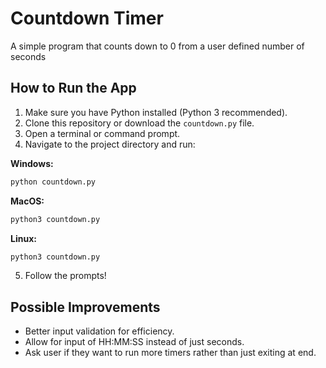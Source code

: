 # Countdown Timer
A simple program that counts down to 0 from a user defined number of seconds

## How to Run the App
1. Make sure you have Python installed (Python 3 recommended).  
2. Clone this repository or download the `countdown.py` file.  
3. Open a terminal or command prompt.  
4. Navigate to the project directory and run:

  **Windows:**
   ```sh
   python countdown.py
   ```
  **MacOS:**
   ```sh
   python3 countdown.py
   ```
  **Linux:**
   ```sh
   python3 countdown.py
   ```
5. Follow the prompts!

## Possible Improvements
* Better input validation for efficiency.
* Allow for input of HH:MM:SS instead of just seconds.
* Ask user if they want to run more timers rather than just exiting at end.